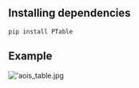 ## **Installing dependencies**
    pip install PTable

## **Example**

!['aois_table.jpg](https://github.com/KonstantinS343/img_for_rep/raw/master/aois.jpg)